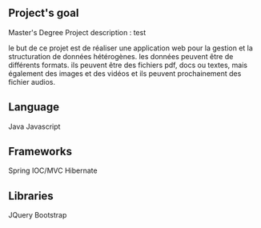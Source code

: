 ## Project's goal

Master's Degree Project description : test

le but de ce projet est de réaliser une application web pour la gestion et la structuration de données hétérogènes.
les données peuvent être de différents formats. ils peuvent être des fichiers pdf, docs ou textes, mais également des images et des vidéos et ils peuvent prochainement des fichier audios.

## Language
Java
Javascript

## Frameworks
Spring IOC/MVC
Hibernate

## Libraries 
JQuery 
Bootstrap
